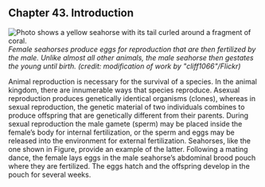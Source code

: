 ##  Chapter 43. Introduction 

![Photo shows a yellow seahorse with its tail curled around a fragment of coral.][1] _Female seahorses produce eggs for reproduction that are then fertilized by the male. Unlike almost all other animals, the male seahorse then gestates the young until birth. (credit: modification of work by "cliff1066"/Flickr)_

Animal reproduction is necessary for the survival of a species. In the animal kingdom, there are innumerable ways that species reproduce. Asexual reproduction produces genetically identical organisms (clones), whereas in sexual reproduction, the genetic material of two individuals combines to produce offspring that are genetically different from their parents. During sexual reproduction the male gamete (sperm) may be placed inside the female’s body for internal fertilization, or the sperm and eggs may be released into the environment for external fertilization. Seahorses, like the one shown in Figure, provide an example of the latter. Following a mating dance, the female lays eggs in the male seahorse’s abdominal brood pouch where they are fertilized. The eggs hatch and the offspring develop in the pouch for several weeks.

   [1]: https://cnx.org/resources/c80207f87acefb0caaca72cd0c27808f93e2015e/Figure_43_00_01.jpg

